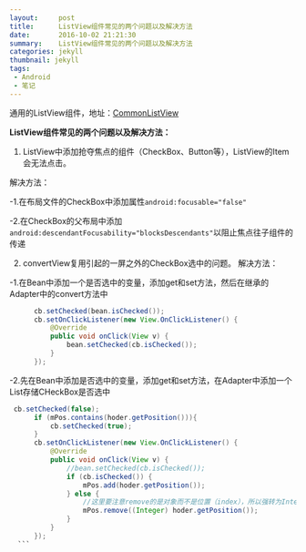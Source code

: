 ```yaml
---
layout:     post
title:      ListView组件常见的两个问题以及解决方法
date:       2016-10-02 21:21:30
summary:    ListView组件常见的两个问题以及解决方法
categories: jekyll
thumbnail: jekyll
tags:
 - Android
 - 笔记
---
```


通用的ListView组件，地址：[CommonListView](https://github.com/YanleiZ/CommonListView)

**ListView组件常见的两个问题以及解决方法：**

1. ListView中添加抢夺焦点的组件（CheckBox、Button等），ListView的Item会无法点击。

  解决方法：
  
  -1.在布局文件的CheckBox中添加属性``` android:focusable="false" ```
  
  -2.在CheckBox的父布局中添加``` android:descendantFocusability="blocksDescendants" ```以阻止焦点往子组件的传递
  
2. convertView复用引起的一屏之外的CheckBox选中的问题。
  解决方法：
  
  -1.在Bean中添加一个是否选中的变量，添加get和set方法，然后在继承的Adapter中的convert方法中
  
  ```java  
        cb.setChecked(bean.isChecked());
        cb.setOnClickListener(new View.OnClickListener() {
            @Override
            public void onClick(View v) {
                bean.setChecked(cb.isChecked());
            }
        });
   ```

        
 -2.先在Bean中添加是否选中的变量，添加get和set方法，在Adapter中添加一个List存储CHeckBox是否选中
  
  ```java
   cb.setChecked(false);
        if (mPos.contains(hoder.getPosition())){
            cb.setChecked(true);
        }
        cb.setOnClickListener(new View.OnClickListener() {
            @Override
            public void onClick(View v) {
                //bean.setChecked(cb.isChecked());
                if (cb.isChecked()) {
                    mPos.add(hoder.getPosition());
                } else {
                    //这里要注意remove的是对象而不是位置（index），所以强转为Integer类型
                    mPos.remove((Integer) hoder.getPosition());
                }
            }
        });
    ```
        
        
